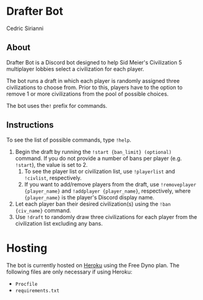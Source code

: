 # Drafter Bot

Cedric Sirianni

## About

Drafter Bot is a Discord bot designed to help Sid Meier's Civilization 5 multiplayer lobbies select a civilization for each player. 

The bot runs a draft in which each player is randomly assigned three civilizations to choose from. Prior to this, players have to the option to remove 1 or more civilizations from the pool of possible choices.

The bot uses the`!` prefix for commands.

## Instructions

To see the list of possible commands, type `!help`.

1. Begin the draft by running the `!start {ban_limit} (optional)` command. If you do not provide a number of bans per player (e.g. `!start`), the value is set to 2.
   1. To see the player list or civilization list, use `!playerlist` and `!civlist`, respectively.
   2. If you want to add/remove players from the draft, use `!removeplayer {player_name}` and `!addplayer {player_name}`, respectively, where `{player_name}` is the player's Discord display name.
2. Let each player ban their desired civilization(s) using the `!ban {civ_name}` command.
3. Use `!draft` to randomly draw three civilizations for each player from the civilization list excluding any bans.

# Hosting

The bot is currently hosted on [Heroku](https://dashboard.heroku.com/login) using the Free Dyno plan. The following files are only necessary if using Heroku:
- `Procfile`
- `requirements.txt`
